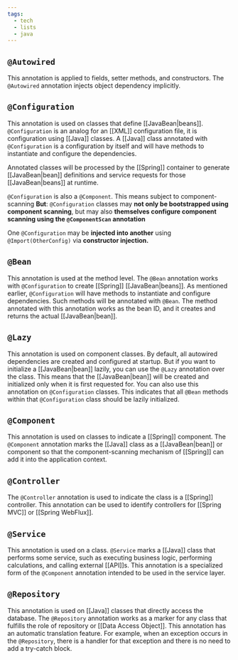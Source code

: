 ```yaml
---
tags:
  - tech
  - lists
  - java
---
```


## `@Autowired`

This annotation is applied to fields, setter methods, and constructors. The `@Autowired` annotation injects object dependency implicitly.

## `@Configuration`

This annotation is used on classes that define [[JavaBean|beans]]. 
`@Configuration` is an analog for an [[XML]] configuration file, it is configuration using [[Java]] classes. 
A [[Java]] class annotated with `@Configuration` is a configuration by itself and will have methods to instantiate and configure the dependencies.

Annotated classes will be processed by the [[Spring]] container to generate [[JavaBean|bean]] definitions and service requests for those [[JavaBean|beans]] at runtime.

`@Configuration` is also a `@Component`. This means subject to component-scanning
**But**: `@Configuration` classes may **not only be bootstrapped using component scanning**, but may also **themselves configure component scanning using the `@ComponentScan` annotation**

One `@Configuration` may be **injected into another** using `@Import(OtherConfig)` via **constructor injection.**

## `@Bean`

This annotation is used at the method level. 
The `@Bean` annotation works with `@Configuration` to create [[Spring]] [[JavaBean|beans]]. 
As mentioned earlier, `@Configuration` will have methods to instantiate and configure dependencies. 
Such methods will be annotated with `@Bean`. 
The method annotated with this annotation works as the bean ID, and it creates and returns the actual [[JavaBean|bean]].

## `@Lazy`

This annotation is used on component classes. 
By default, all autowired dependencies are created and configured at startup. 
But if you want to initialize a [[JavaBean|bean]] lazily, you can use the `@Lazy` annotation over the class. 
This means that the [[JavaBean|bean]] will be created and initialized only when it is first requested for. 
You can also use this annotation on `@Configuration` classes. 
This indicates that all `@Bean` methods within that `@Configuration` class should be lazily initialized.

## `@Component`

This annotation is used on classes to indicate a [[Spring]] component. 
The `@Component` annotation marks the [[Java]] class as a [[JavaBean|bean]] or component so that the component-scanning mechanism of [[Spring]] can add it into the application context.

## `@Controller`

The `@Controller` annotation is used to indicate the class is a [[Spring]] controller. 
This annotation can be used to identify controllers for [[Spring MVC]] or [[Spring WebFlux]].

## `@Service`

This annotation is used on a class. 
`@Service` marks a [[Java]] class that performs some service, such as executing business logic, performing calculations, and calling external [[API]]s. 
This annotation is a specialized form of the `@Component` annotation intended to be used in the service layer.

## `@Repository`

This annotation is used on [[Java]] classes that directly access the database. 
The `@Repository` annotation works as a marker for any class that fulfills the role of repository or [[Data Access Object]]. 
This annotation has an automatic translation feature. 
For example, when an exception occurs in the `@Repository`, there is a handler for that exception and there is no need to add a try-catch block.
